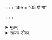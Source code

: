 +++
title = "05 यो मा"

+++


<details><summary>मूलम्</summary>

यो मा॒ चख्षु॑षा॒ यो मन॑सा ।
यो वा॒चा ब्रह्म॑णाऽघा॒युर॑भि॒दास॑ति ।
तया॑ऽग्ने॒ त्वम्मे॒न्या ।
अ॒मुम॑मे॒निङ्कृ॑णु ।
</details>

<details><summary>सायण-टीका</summary>

2यो मेति बृहतीविशेषः ॥ यो मां चक्षुरादिना अघायुः चक्षुरादिविनाशरूपं ममेच्छन् मामभिदासति अमुं अमुकशर्माणं मेन्या तया अमेनिं कृणु हे! अग्ने! ॥
</details>
